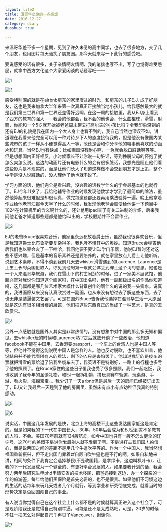 ```yaml
---
layout: life2
title: 温哥华之旅的一点感想
date: 2016-12-27
category: diary
duoshuo: true

---
```



来温哥华差不多一个星期，见到了许久未见的高中同学，也去了很多地方，交了几个朋友，也用图片每天骚扰了朋友圈。那今天就来写一下此行的感受吧。

要说感受的话有很多，关于亲情啊友情啊，我的笔拙也写不出，写了也觉得难受憋屈，就拿中西方文化这个大家爱闲谈的话题写吧——

![1](http://ww2.sinaimg.cn/mw690/8db2c8cbgw1fb6k0s5yfdj20zk0qo7fz.jpg)

![2](http://ww4.sinaimg.cn/mw690/8db2c8cbgw1fb6jzmq8crj20vy0kbak3.jpg)

感受特别深的就是在airbnb房东的家里度过的时光，和房东的儿子E.J. 成了好朋友，这也是我来加拿大半年来第一次真真正正接触当地小孩儿，给我感触最大的就是我们第三世界和第一世界还差得好远啊。在这一周的接触里，我从EJ身上看到了西方的教育的强大——我会的他都会，我不会的他也会，什么曲棍球，滑雪，射箭，你能和一个5岁就开始被老爸周末带去打高尔夫的小孩比吗？令我印象深刻的还有EJ的礼貌是我在国内一个大人身上也看不到的，我自己当然也深叹不如，讲道理在我看来他完全可以用一种对待乡下人的态度接待我的，但是他没有像国内某些城市的孩子一样从小便觉得高人一等，他还是会和你分享他的糗事他喜欢的动画片和玩具。当然EJ也有缺点：比如画画没有耐心啊，一急就会脱口脏话啊等等。但是想想国内正好相反，小时候家长不让你说一句脏话，等到挣脱父母的怀抱了就怎么爽怎么说。这边的动画片还有电影什么的会有很多脏话，我想光是阻止他们看这些影片是不现实的，而是让他们长大了知道这样做不会交到朋友才是上策，整个中学是没人说脏话的，没人理他了他也就不说了。

学习方面的话，他们完全是看兴趣，没兴趣的话数学什么的学会最基本的也就行了。EJ今年11岁了，我给他辅导作业的时候发现他数学才学到了最简单的除法，虽然他算起来很难但是却很认真，做完每道题都还要再用乘法验算一遍。晚上他拿着作业给他老爸汇报今天学了什么的时候，我发现他老爸会顺便给他讲一下题目中1024在计算机里的含义啊什么的，还让他用ipad查了有关二进制的介绍，后来我问他老爸才知道那些题都是他给EJ出的，学校假期并不会留作业。


![3](http://ww4.sinaimg.cn/mw690/8db2c8cbgw1fb6k04h5rmj21901o07wh.jpg)

EJ的老爸Bruce很喜欢音乐，他家里永远都放着爵士乐，虽然我也很喜欢音乐，但是我知道爵士比布鲁斯要复杂得多，我也听不懂其中的奥妙。知道Bruce会弹吉他后我们也以琴会友了一下哈哈，我问他要不要让EJ学门乐器，他说EJ暂时还对这些不感兴趣，但是基本的音乐素养还是要培养的，就在家里放点儿爵士让他听听。说到艺术素养，不得不谈到我前几天去whister滑雪遇到的Laurence. Laurence是土生土长的英国伦敦人，你见到他的第一眼就会体会到绅士这个词的意思。他也是一个人来温哥华旅游，我们在雪山下的村庄闲逛的时候，进了一家美术展览馆，他超兴奋对我说你知道这个画家吗，在中国出名吗，他有一副超级出名的作品你知道吗，这几幅都是哪几位艺术家大概什么背景创作的啊什么的说的我一头雾水。说真的，我进画廊从来没有认真欣赏过一副画，也从来没有想过去了解这些东西，去了也无非是装逼装文艺罢了。可是在国外Bruce告诉我他选择在温哥华生活一大原因就是这边有很多相当棒的展馆，他们把这些东西真正的当成了一种艺术，是真的去欣赏它。


![4](http://ww1.sinaimg.cn/mw690/8db2c8cbgw1fb6jzvduwej20xt0myak7.jpg)

另外一点感触就是国外人其实是非常热情的，没有想象中对中国的那么多无知和偏见。去whistler玩的时候和Laurence熟了之后就放开谈了一些政治，他知道facebook不能在中国用，去香港要passport，一个车上的台湾人也是中国人等等，但他并不觉得这能说明中国人是怎样的人。他也反对脱欧，也不喜欢川普，他说结果并不能代表所有人的看法，剩下的人只是害怕罢了。他知道我订的是缆车的票就把滑雪的票给退了陪我坐缆车去了，我英语不是特别好，一路上的行程也多亏了他的照顾了。在Bruce家住的这些日子里我也受了很多照顾，我们一起吃饭，我也收到了我今年的圣诞礼物，和EJ一起拆礼物，拼玩具赛车轨道，玩桌游、手游，看火影、海绵宝宝。。我少订了一天airbnb但是最后一天的房间已经被订出去了，EJ又让我最后一天睡到了他的房间里，虽然床有点小有点幼稚但我真的特别感动。

![5](http://ww3.sinaimg.cn/mw690/8db2c8cbgw1fb6k0o520gj21901o01kx.jpg)

![6](http://ww1.sinaimg.cn/mw690/8db2c8cbgw1fb6jzyjgwyj21kw16otr4.jpg)

说实话，中国这几年发展的是快，北京上海的高楼不比这些发达国家低这是肯定的。但是如果我的下一代在中国长大，30年，50年后会成为和EJ受到差不多教育的人吗，不会。美国70年前就有124艘航母，如今中国也只有一艘不怎么健全的辽宁号，这70年的差距不是说你发展别人就不发展了啊。不是说打击我们国人的信心，而是说两国之间的差距不是用几个牛逼吹平等的。作为一个中国人，我当然想祖国重新振兴，但不走出国门靠着zf自顾自吹牛逼也是不行的啊。如果自私地来讲，相同的条件下我肯定会选择移民(不是改国籍，是拿绿卡，这边叫枫叶卡)，让我的下一代发展成为一个健全的、有更好平台发展的人。如果要我计划的话，我会努力两年后研究生申phd申请安省的技术移民，把爸妈接到这边，办一个探亲的十年的旅游签，每年给他们买保险是首先必要的，也不是很贵。如果他们不习惯这边的生活的话每年来玩几天或者几个月就行，等到学业和研究彻底完成，就看当时的形势决定是否回国闯自己的事业。

有人说当你觉得自己在这个社会上什么都不是的时候就算真正进入这个社会了，可是现阶段我还是觉得自己特别牛逼，可能是还不是太成熟吧，可是，20岁的时候不狂一把怎么对得起自己？再见了Vancouver，谢谢你。

![7](http://ww1.sinaimg.cn/mw690/8db2c8cbgw1fb6jzrkqx6j21ko16i4qp.jpg)